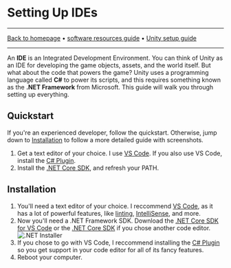 # Setting Up IDEs

-----

[Back to homepage](../../..) • [software resources guide](..) • [Unity setup guide](..)

-----

An **IDE** is an Integrated Development Environment. You can think of Unity as an IDE for developing the game objects, assets, and the world itself. But what about the code that powers the game? Unity uses a programming language called **C#** to power its scripts, and this requires something known as the **.NET Framework** from Microsoft. This guide will walk you through setting up everything.

## Quickstart

If you're an experienced developer, follow the quickstart. Otherwise, jump down to [Installation](#installation) to follow a more detailed guide with screenshots.

1. Get a text editor of your choice. I use [VS Code](https://code.visualstudio.com/). If you also use VS Code, install the [C# Plugin](https://marketplace.visualstudio.com/items?itemName=ms-dotnettools.csharp).
2. Install the [.NET Core SDK](https://dotnet.microsoft.com/download/dotnet-core/sdk-for-vs-code), and refresh your PATH.

## Installation

1. You'll need a text editor of your choice. I reccommend [VS Code](https://code.visualstudio.com/), as it has a lot of powerful features, like [linting](../../../glossary#l), [IntelliSense](../../../glossary#i), and more.
2. Now you'll need a .NET Framework SDK. Download the [.NET Core SDK for VS Code](https://dotnet.microsoft.com/download/dotnet-core/sdk-for-vs-code) or the [.NET Core SDK](https://dotnet.microsoft.com/download) if you chose another code editor.
   ![.NET Installer](https://i.imgur.com/aYdqEhY.png)
3. If you chose to go with VS Code, I reccommend installing the [C# Plugin](https://marketplace.visualstudio.com/items?itemName=ms-dotnettools.csharp) so you get support in your code editor for all of its fancy features.
4. Reboot your computer.
